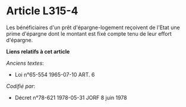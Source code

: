 # Article L315-4

Les bénéficiaires d'un prêt d'épargne-logement reçoivent de l'Etat une prime d'épargne dont le montant est fixé compte tenu
de leur effort d'épargne.

**Liens relatifs à cet article**

_Anciens textes_:

  - Loi n°65-554 1965-07-10 ART. 6

_Codifié par_:

  - Décret n°78-621 1978-05-31 JORF 8 juin 1978
